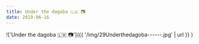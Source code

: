 ```yaml
---
title: Under the dagoba 🇱🇰 📷
date: 2019-06-16
---
```


!['Under the dagoba 🇱🇰 📷']({{ '/img/29Underthedagoba------.jpg' | url }} )
<br>
